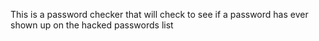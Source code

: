 This is a password checker that will check to see if a password has ever shown up on the hacked passwords list
